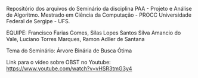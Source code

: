 Repositório dos arquivos do Seminário da disciplina PAA - Projeto e Análise de Algoritmo.
Mestrado em Ciência da Computação - PROCC
Universidade Federal de Sergipe - UFS.

EQUIPE: Francisco Farias Gomes, Silas Lopes Santos Silva Amancio do Vale, Luciano Torres Marques, Ramon Adller de Santana

Tema do Seminário: Árvore Binária de Busca Ótima

Link para o vídeo sobre OBST no Youtube: https://www.youtube.com/watch?v=vHSR3tmG3y4
